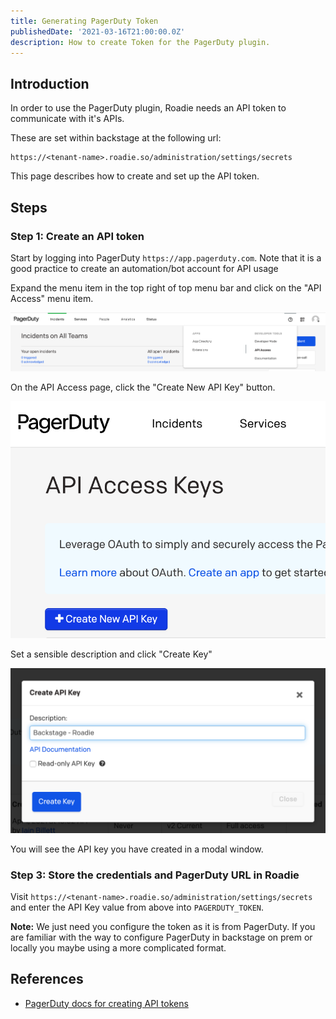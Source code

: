 ```yaml
---
title: Generating PagerDuty Token
publishedDate: '2021-03-16T21:00:00.0Z'
description: How to create Token for the PagerDuty plugin.
---
```


## Introduction

In order to use the PagerDuty plugin, Roadie needs an API token to communicate with it's APIs.


These are set within backstage at the following url:

```text
https://<tenant-name>.roadie.so/administration/settings/secrets
```

This page describes how to create and set up the API token.

## Steps

### Step 1: Create an API token

Start by logging into PagerDuty `https://app.pagerduty.com`. Note that it is a good practice to create an automation/bot account for API usage

Expand the menu item in the top right of top menu bar and click on the "API Access" menu item.

   ![API Access menu Item on PagerDuty menu](./create-api-token.png)

On the API Access page, click the "Create New API Key" button.

   ![Create new api key button](./create-new-api-key.png)

Set a sensible description and click "Create Key"

   ![Create key modal](./create-key.png)

You will see the API key you have created in a modal window.

### Step 3: Store the credentials and PagerDuty URL in Roadie

Visit `https://<tenant-name>.roadie.so/administration/settings/secrets` and enter the API Key value from above into `PAGERDUTY_TOKEN`.


**Note:** We just need you configure the token as it is from PagerDuty. If you are familiar with the way to configure PagerDuty in backstage on prem or locally you maybe using a more complicated format.

## References

- [PagerDuty docs for creating API tokens](https://support.pagerduty.com/docs/generating-api-keys)
